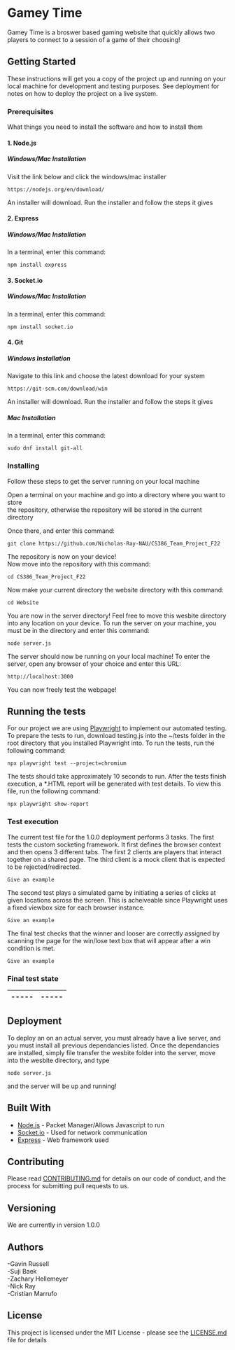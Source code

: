 # Gamey Time

Gamey Time is a broswer based gaming website that quickly allows two players to connect to a session of a game of their choosing!

## Getting Started

These instructions will get you a copy of the project up and running on your local machine for development and testing purposes. See deployment for notes on how to deploy the project on a live system.

### Prerequisites

What things you need to install the software and how to install them


#### 1. Node.js

##### Windows/Mac Installation

Visit the link below and click the windows/mac installer
```
https://nodejs.org/en/download/
```
An installer will download. Run the installer and follow the steps it gives


#### 2. Express

##### Windows/Mac Installation

In a terminal, enter this command:
```
npm install express
```


#### 3. Socket.io

##### Windows/Mac Installation
In a terminal, enter this command:
```
npm install socket.io
```


#### 4. Git

##### Windows Installation
Navigate to this link and choose the latest download for your system
```
https://git-scm.com/download/win
```
An installer will download. Run the installer and follow the steps it gives
  

##### Mac Installation
In a terminal, enter this command:
```
sudo dnf install git-all
```


### Installing

Follow these steps to get the server running on your local machine

Open a terminal on your machine and go into a directory where you want to store  
the repository, otherwise the repository will be stored in the current directory  
  
Once there, and enter this command:
```
git clone https://github.com/Nicholas-Ray-NAU/CS386_Team_Project_F22
```
The repository is now on your device!  
Now move into the repository with this command:
```
cd CS386_Team_Project_F22
```
Now make your current directory the website directory with this command:
```
cd Website
```
You are now in the server directory! Feel free to move this wesbite directory into any location on your device.
To run the server on your machine, you must be in the directory and enter this command:
```
node server.js
```
The server should now be running on your local machine!
To enter the server, open any browser of your choice and enter this URL:
```
http://localhost:3000
```
You can now freely test the webpage!


## Running the tests

For our project we are using [Playwright](https://playwright.dev/) to implement our automated testing. To prepare the tests to run, download testing.js into the ~/tests folder in the root directory that you installed Playwright into. To run the tests, run the following command:
```
npx playwright test --project=chromium
```
The tests should take approximately 10 seconds to run. After the tests finish execution, a *.HTML report will be generated with test details. To view this file, run the following command:
```
npx playwright show-report
```

### Test execution

The current test file for the 1.0.0 deployment performs 3 tasks. The first tests the custom socketing framework. It first defines the browser context and then opens 3 different tabs. The first 2 clients are players that interact together on a shared page. The third client is a mock client that is expected to be rejected/redirected. 
```
Give an example
```
The second test plays a simulated game by initiating a series of clicks at given locations across the screen. This is acheiveable since Playwright uses a fixed viewbox size for each browser instance.
```
Give an example
```
The final test checks that the winner and looser are correctly assigned by scanning the page for the win/lose text box that will appear after a win condition is met.
```
Give an example
```

### Final test state
|-----|-----|
|-----|-----|

## Deployment

To deploy an on an actual server, you must already have a live server, and you must install all previous dependancies listed.
Once the dependancies are installed, simply file transfer the wesbite folder into the server, move into the wesbite directory,
and type
```
node server.js
```
and the server will be up and running!
  
  
## Built With

* [Node.js](https://nodejs.org/en/) - Packet Manager/Allows Javascript to run
* [Socket.io](https://socket.io/) - Used for network communication
* [Express](https://expressjs.com/) - Web framework used

## Contributing

Please read [CONTRIBUTING.md](CONTRIBUTING.md) for details on our code of conduct, and the process for submitting pull requests to us.

## Versioning

We are currently in version 1.0.0

## Authors

-Gavin Russell  
-Suji Baek  
-Zachary Hellemeyer  
-Nick Ray  
-Cristian Marrufo  

## License

This project is licensed under the MIT License - please see the [LICENSE.md](LICENSE.md) file for details
